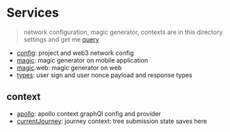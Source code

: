 # Services

> network configuration, magic generator, contexts are in this directory
> settings and get me [query](./graphql)

- [config](./config.ts): project and web3 network config
- [magic](./magic.tsx): magic generator on mobile application
- [magic](./magic.web.tsx).web: magic generator on web
- [types](./types.ts): user sign and user nonce payload and response types

## context

- [apollo](./apollo.tsx): apollo context graphQl config and provider
- [currentJourney](./currentJourney.tsx): journey context: tree submission state saves here
